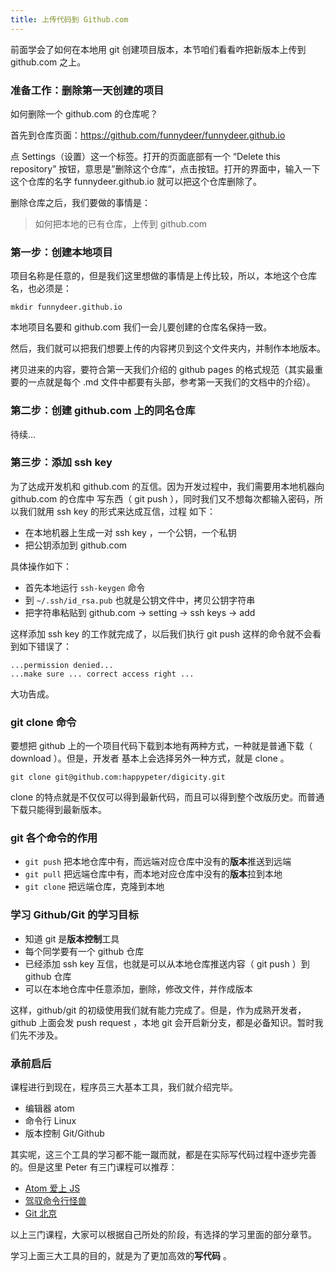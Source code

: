 ```yaml
---
title: 上传代码到 Github.com
---
```


前面学会了如何在本地用 git 创建项目版本，本节咱们看看咋把新版本上传到 github.com 之上。


### 准备工作：删除第一天创建的项目

如何删除一个 github.com 的仓库呢？

首先到仓库页面：https://github.com/funnydeer/funnydeer.github.io

点 Settings（设置）这一个标签。打开的页面底部有一个 “Delete this repository” 按钮，意思是”删除这个仓库“，点击按钮。打开的界面中，输入一下这个仓库的名字 funnydeer.github.io 就可以把这个仓库删除了。

删除仓库之后，我们要做的事情是：

>如何把本地的已有仓库，上传到 github.com

### 第一步：创建本地项目

项目名称是任意的，但是我们这里想做的事情是上传比较，所以，本地这个仓库名，也必须是：

```
mkdir funnydeer.github.io
```

本地项目名要和 github.com 我们一会儿要创建的仓库名保持一致。

然后，我们就可以把我们想要上传的内容拷贝到这个文件夹内，并制作本地版本。

拷贝进来的内容，要符合第一天我们介绍的 github pages 的格式规范（其实最重要的一点就是每个 .md 文件中都要有头部，参考第一天我们的文档中的介绍）。


### 第二步：创建 github.com 上的同名仓库

待续...


### 第三步：添加 ssh key

为了达成开发机和 github.com 的互信。因为开发过程中，我们需要用本地机器向 github.com 的仓库中
写东西（ git push ），同时我们又不想每次都输入密码，所以我们就用 ssh key 的形式来达成互信，过程
如下：

- 在本地机器上生成一对 ssh key ，一个公钥，一个私钥
- 把公钥添加到 github.com

具体操作如下：

- 首先本地运行 `ssh-keygen` 命令
- 到 `~/.ssh/id_rsa.pub` 也就是公钥文件中，拷贝公钥字符串
- 把字符串粘贴到 github.com -> setting -> ssh keys -> add

这样添加 ssh key 的工作就完成了，以后我们执行 git push 这样的命令就不会看到如下错误了：

```
...permission denied...
...make sure ... correct access right ...
```

大功告成。


### git clone 命令


要想把 github 上的一个项目代码下载到本地有两种方式，一种就是普通下载（ download ）。但是，开发者
基本上会选择另外一种方式，就是 clone 。

```
git clone git@github.com:happypeter/digicity.git
```

clone 的特点就是不仅仅可以得到最新代码，而且可以得到整个改版历史。而普通下载只能得到最新版本。


### git 各个命令的作用


- `git push` 把本地仓库中有，而远端对应仓库中没有的**版本**推送到远端
- `git pull` 把远端仓库中有，而本地对应仓库中没有的**版本**拉到本地
- `git clone` 把远端仓库，克隆到本地


### 学习 Github/Git 的学习目标

- 知道 git 是**版本控制**工具
- 每个同学要有一个 github 仓库
- 已经添加 ssh key 互信，也就是可以从本地仓库推送内容（ git push ）到 github 仓库
- 可以在本地仓库中任意添加，删除，修改文件，并作成版本

这样，github/git 的初级使用我们就有能力完成了。但是，作为成熟开发者，github 上面会发 push request ，本地 git 会开启新分支，都是必备知识。暂时我们先不涉及。

### 承前启后

课程进行到现在，程序员三大基本工具，我们就介绍完毕。

- 编辑器 atom
- 命令行 Linux
- 版本控制 Git/Github


其实呢，这三个工具的学习都不能一蹴而就，都是在实际写代码过程中逐步完善的。但是这里 Peter 有三门课程可以推荐：

- [Atom 爱上 JS](http://haoqicat.com/atom-love-js)
- [驾驭命令行怪兽](http://haoqicat.com/ride-cli-monster)
- [Git 北京](http://haoqicat.com/gitbeijing)

以上三门课程，大家可以根据自己所处的阶段，有选择的学习里面的部分章节。


学习上面三大工具的目的，就是为了更加高效的**写代码** 。
